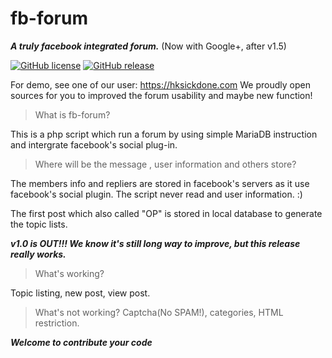 # fb-forum
*****A truly facebook integrated forum.***** (Now with Google+, after v1.5)

[![GitHub license](https://img.shields.io/badge/license-Apache%202-blue.svg)](https://raw.githubusercontent.com/fbForum/fb-forum/master/LICENSE)
[![GitHub release](https://img.shields.io/github/release/qubyte/rubidium.svg)](https://github.com/fbForum/fb-forum.git)

For demo, see one of our user:  https://hksickdone.com
We proudly open sources for you to improved the forum usability and maybe new function!


> What is fb-forum?

This is a php script which run a forum by using simple MariaDB instruction and intergrate facebook's social plug-in.

>Where will be the message , user information and others store?

The members  info and repliers are stored in facebook's servers as it use facebook's social plugin. The script never read and user information. :)

The first post which also called "OP" is stored in local database to generate the topic lists.

***v1.0 is OUT!!! We know it's still long way to improve, but this release really works.***

>What's working?

Topic listing, new post, view post.

>What's not working?
Captcha(No SPAM!), categories, HTML restriction.


***Welcome to contribute your code***

